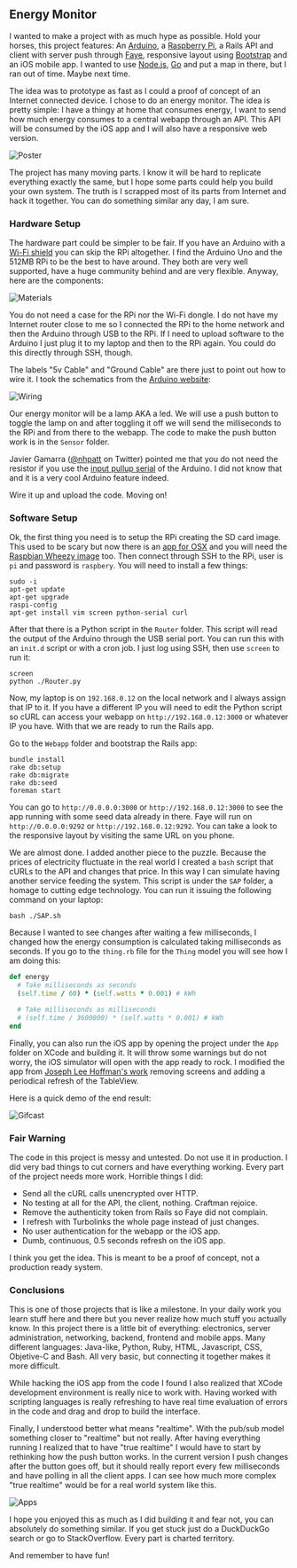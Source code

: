 ## Energy Monitor

I wanted to make a project with as much hype as possible. Hold your horses, this project features: An [Arduino](http://arduino.cc), a [Raspberry Pi](http://raspberrypi.org), a Rails API and client with server push through [Faye](http://faye.jcoglan.com), responsive layout using [Bootstrap](http://getbootstrap.com) and an iOS mobile app. I wanted to use [Node.js](http://nodejs.org), [Go](http://golang.org) and put a map in there, but I ran out of time. Maybe next time.

The idea was to prototype as fast as I could a proof of concept of an Internet connected device. I chose to do an energy monitor. The idea is pretty simple: I have a thingy at home that consumes energy, I want to send how much energy consumes to a central webapp through an API. This API will be consumed by the iOS app and I will also have a responsive web version.

![Poster](https://raw.githubusercontent.com/marcelinollano/energy-monitor/master/Assets/Poster.jpg)

The project has many moving parts. I know it will be hard to replicate everything exactly the same, but I hope some parts could help you build your own system. The truth is I scrapped most of its parts from Internet and hack it together. You can do something similar any day, I am sure.

### Hardware Setup

The hardware part could be simpler to be fair. If you have an Arduino with a [Wi-Fi shield](http://arduino.cc/en/Main/ArduinoWiFiShield) you can skip the RPi altogether. I find the Arduino Uno and the 512MB RPi to be the best to have around. They both are very well supported, have a huge community behind and are very flexible. Anyway, here are the components:

![Materials](https://raw.githubusercontent.com/marcelinollano/energy-monitor/master/Assets/Materials.jpg)

You do not need a case for the RPi nor the Wi-Fi dongle. I do not have my Internet router close to me so I connected the RPi to the home network and then the Arduino through USB to the RPi. If I need to upload software to the Arduino I just plug it to my laptop and then to the RPi again. You could do this directly through SSH, though.

The labels "5v Cable" and "Ground Cable" are there just to point out how to wire it. I took the schematics from the [Arduino website](http://arduino.cc/en/tutorial/button):

![Wiring](https://raw.githubusercontent.com/marcelinollano/energy-monitor/master/Assets/Wiring.png)

Our energy monitor will be a lamp AKA a led. We will use a push button to toggle the lamp on and after toggling it off we will send the milliseconds to the RPi and from there to the webapp. The code to make the push button work is in the `Sensor` folder.

Javier Gamarra ([@nhpatt](http://twitter.com/nhpatt) on Twitter) pointed me that you do not need the resistor if you use the [input pullup serial](http://arduino.cc/en/Tutorial/InputPullupSerial) of the Arduino. I did not know that and it is a very cool Arduino feature indeed.

Wire it up and upload the code. Moving on!

### Software Setup

Ok, the first thing you need is to setup the RPi creating the SD card image. This used to be scary but now there is an [app for OSX](http://alltheware.wordpress.com/2012/12/11/easiest-way-sd-card-setup/) and you will need the [Raspbian Wheezy image](http://www.raspberrypi.org/downloads/) too. Then connect through SSH to the RPi, user is `pi` and password is `raspbery`. You will need to install a few things:

```
sudo -i
apt-get update
apt-get upgrade
raspi-config
apt-get install vim screen python-serial curl
```

After that there is a Python script in the `Router` folder. This script will read the output of the Arduino through the USB serial port. You can run this with an `init.d` script or with a cron job. I just log using SSH, then use `screen` to run it:

```
screen
python ./Router.py
```

Now, my laptop is on `192.168.0.12` on the local network and I always assign that IP to it. If you have a different IP you will need to edit the Python script so cURL can access your webapp on `http://192.168.0.12:3000` or whatever IP you have. With that we are ready to run the Rails app.

Go to the `Webapp` folder and bootstrap the Rails app:

```
bundle install
rake db:setup
rake db:migrate
rake db:seed
foreman start
```

You can go to `http://0.0.0.0:3000` or `http://192.168.0.12:3000` to see the app running with some seed data already in there. Faye will run on `http://0.0.0.0:9292` or `http://192.168.0.12:9292`. You can take a look to the responsive layout by visiting the same URL on you phone.

We are almost done. I added another piece to the puzzle. Because the prices of electricity fluctuate in the real world I created a `bash` script that cURLs to the API and changes that price. In this way I can simulate having another service feeding the system. This script is under the `SAP` folder, a homage to cutting edge technology. You can run it issuing the following command on your laptop:

```
bash ./SAP.sh
```

Because I wanted to see changes after waiting a few milliseconds, I changed how the energy consumption is calculated taking milliseconds as seconds. If you go to the `thing.rb` file for the `Thing` model you will see how I am doing this:

```Ruby
def energy
  # Take milliseconds as seconds
  (self.time / 60) * (self.watts * 0.001) # kWh

  # Take milliseconds as milliseconds
  # (self.time / 3600000) * (self.watts * 0.001) # kWh
end
```

Finally, you can also run the iOS app by opening the project under the `App` folder on XCode and building it. It will throw some warnings but do not worry, the iOS simulator will open with the app ready to rock. I  modified the app from [Joseph Lee Hoffman's work](http://josephleehoffman.com/ios-development) removing screens and adding a periodical refresh of the TableView.

Here is a quick demo of the end result:

![Gifcast](https://raw.githubusercontent.com/marcelinollano/energy-monitor/master/Assets/Gifcast.gif)

### Fair Warning

The code in this project is messy and untested. Do not use it in production. I did very bad things to cut corners and have everything working. Every part of the project needs more work. Horrible things I did:

- Send all the cURL calls unencrypted over HTTP.
- No testing at all for the API, the client, nothing. Craftman rejoice.
- Remove the authenticity token from Rails so Faye did not complain.
- I refresh with Turbolinks the whole page instead of just changes.
- No user authentication for the webapp or the iOS app.
- Dumb, continuous, 0.5 seconds refresh on the iOS app.

I think you get the idea. This is meant to be a proof of concept, not a production ready system.

### Conclusions

This is one of those projects that is like a milestone. In your daily work you learn stuff here and there but you never realize how much stuff you actually know. In this project there is a little bit of everything: electronics, server administration, networking, backend, frontend and mobile apps. Many different languages: Java-like, Python, Ruby, HTML, Javascript, CSS, Objetive-C and Bash. All very basic, but connecting it together makes it more difficult.

While hacking the iOS app from the code I found I also realized that XCode development environment is really nice to work with. Having worked with scripting languages is really refreshing to have real time evaluation of errors in the code and drag and drop to build the interface.

Finally, I understood better what means "realtime". With the pub/sub model something closer to "realtime" but not really. After having everything running I realized that to have "true realtime" I would have to start by rethinking how the push button works. In the current version I push changes after the button goes off, but it should really report every few milliseconds and have polling in all the client apps. I can see how much more complex "true realtime" would be for a real world system like this.

![Apps](https://raw.githubusercontent.com/marcelinollano/energy-monitor/master/Assets/Apps.jpg)

I hope you enjoyed this as much as I did building it and fear not, you can absolutely do something similar. If you get stuck just do a DuckDuckGo search or go to StackOverflow. Every part is charted territory.

And remember to have fun!
